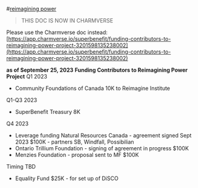 #[reimagining power](/notes/archive/clarity/Tags/reimagining%20power.md) 
>THIS DOC IS NOW IN CHARMVERSE

Please use the Charmverse doc instead:
[https://app.charmverse.io/superbenefit/funding-contributors-to-reimagining-power-project-3201598135238002](https://app.charmverse.io/superbenefit/funding-contributors-to-reimagining-power-project-3201598135238002) 

**as of September 25, 2023**
**Funding Contributors to Reimagining Power Project**
Q1 2023
- Community Foundations of Canada 10K to Reimagine Institute 

Q1-Q3 2023
- SuperBenefit Treasury 8K

Q4 2023
- Leverage funding Natural Resources Canada - agreement signed Sept 2023 $100K - partners SB, Windfall, Possibilian
- Ontario Trillium Foundation - signing of agreement in progress $100K
- Menzies Foundation - proposal sent to MF $100K

Timing TBD
- Equality Fund $25K - for set up of DiSCO 



